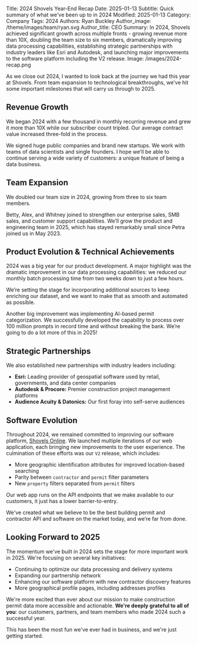 Title: 2024 Shovels Year-End Recap
Date: 2025-01-13
Subtitle: Quick summary of what we've been up to in 2024
Modified: 2025-01-13
Category: Company
Tags: 2024
Authors: Ryan Buckley
Author_image: /theme/images/team/ryan.svg
Author_title: CEO
Summary: In 2024, Shovels achieved significant growth across multiple fronts - growing revenue more than 10X, doubling the team size to six members, dramatically improving data processing capabilities, establishing strategic partnerships with industry leaders like Esri and Autodesk, and launching major improvements to the software platform including the V2 release.
Image: /images/2024-recap.png


As we close out 2024, I wanted to look back at the journey we had this year at Shovels. From team expansion to technological breakthroughs, we've hit some important milestones that will carry us through to 2025.

## Revenue Growth

We began 2024 with a few thousand in monthly recurring revenue and grew it more than 10X while our subscriber count tripled. Our average contract value increased three-fold in the process. 

We signed huge public companies and brand new startups. We work with teams of data scientists and single founders. I hope we’ll be able to continue serving a wide variety of customers: a unique feature of being a data business.

## Team Expansion

We doubled our team size in 2024, growing from three to six team members. 

Betty, Alex, and Whitney joined to strengthen our enterprise sales, SMB sales, and customer support capabilities. We’ll grow the product and engineering team in 2025, which has stayed remarkably small since Petra joined us in May 2023.

## Product Evolution & Technical Achievements

2024 was a big year for our product development. A major highlight was the dramatic improvement in our data processing capabilities: we reduced our monthly batch processing time from two weeks down to just a few hours.

We’re setting the stage for incorporating additional sources to keep enriching our dataset, and we want to make that as smooth and automated as possible. 

Another big improvement was implementing AI-based permit categorization. We successfully developed the capability to process over 100 million prompts in record time and without breaking the bank. We’re going to do a lot more of this in 2025!

## Strategic Partnerships

We also established new partnerships with industry leaders including:

- **Esri:** Leading provider of geospatial software used by retail, governments, and data center companies
- **Autodesk & Procore:** Premier construction project management platforms
- **Audience Acuity & Datonics:** Our first foray into self-serve audiences

## Software Evolution

Throughout 2024, we remained committed to improving our software platform, [Shovels Online](https://app.shovels.ai). We launched multiple iterations of our web application, each bringing new improvements to the user experience. The culmination of these efforts was our `V2` release, which includes:

- More geographic identification attributes for improved location-based searching
- Parity between `contractor` and `permit` filter parameters
- New `property` filters separated from `permit` filters

Our web app runs on the API endpoints that we make available to our customers, it just has a lower barrier-to-entry. 

We've created what we believe to be the best building permit and contractor API and software on the market today, and we’re far from done. 

## Looking Forward to 2025

The momentum we've built in 2024 sets the stage for more important work in 2025. We're focusing on several key initiatives:

- Continuing to optimize our data processing and delivery systems
- Expanding our partnership network
- Enhancing our software platform with new contractor discovery features
- More geographical profile pages, including addresses profiles

We're more excited than ever about our mission to make construction permit data more accessible and actionable. **We're deeply grateful to all of you**: our customers, partners, and team members who made 2024 such a successful year.

This has been the most fun we've ever had in business, and we're just getting started.